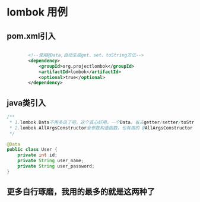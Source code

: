 # lombok 用例

## pom.xml引入

```xml

        <!--使用@Data,自动生成get、set、toString方法-->
        <dependency>
            <groupId>org.projectlombok</groupId>
            <artifactId>lombok</artifactId>
            <optional>true</optional>
        </dependency>
```

## java类引入

```java
/**
 * 1.lombok.Data不用多说了吧，这个真心好用，一个Data，省去getter/setter/toString
 * 2.lombok.AllArgsConstructor全参数构造函数，也有用的 @AllArgsConstructor
 */

@Data
public class User {
    private int id;
    private String user_name;
    private String user_password;
}

```

## 更多自行琢磨，我用的最多的就是这两种了

